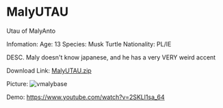 # MalyUTAU
Utau of MalyAnto

Infomation:
Age: 13
Species: Musk Turtle
Nationality: PL/IE

DESC.
Maly doesn't know japanese, and he has a very VERY weird accent

Download Link:
[MalyUTAU.zip](https://github.com/user-attachments/files/21149266/MalyUTAU.zip)

Picture:
![vmalybase](https://github.com/user-attachments/assets/07bf590e-4d65-4643-b5be-83ddcb03a69d)

Demo: 
https://www.youtube.com/watch?v=2SKLl1sa_64
